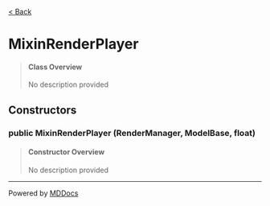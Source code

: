 [< Back](..)
# MixinRenderPlayer #
>#### Class Overview ####
>No description provided
## Constructors ##
### public MixinRenderPlayer (RenderManager, ModelBase, float) ###
>#### Constructor Overview ####
>No description provided
>

---
Powered by [MDDocs](https://github.com/VRCube/MDDocs)